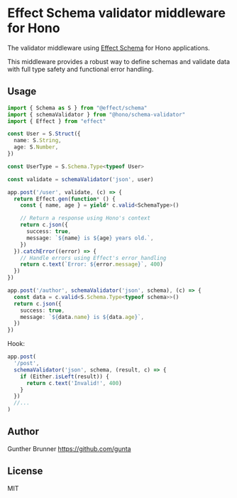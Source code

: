# Effect Schema validator middleware for Hono
The validator middleware using [Effect Schema](https://github.com/Effect-TS/effect/blob/main/packages/schema/README.md) for Hono applications.

This middleware provides a robust way to define schemas and validate data with full type safety and functional error handling.

## Usage

```ts
import { Schema as S } from "@effect/schema"
import { schemaValidator } from "@hono/schema-validator"
import { Effect } from "effect"

const User = S.Struct({
  name: S.String,
  age: S.Number,
})

const UserType = S.Schema.Type<typeof User>

const validate = schemaValidator('json', user)

app.post('/user', validate, (c) => {
  return Effect.gen(function* () {
    const { name, age } = yield* c.valid<SchemaType>()

    // Return a response using Hono's context
    return c.json({
      success: true,
      message: `${name} is ${age} years old.`,
    })
  }).catchError((error) => {
    // Handle errors using Effect's error handling
    return c.text(`Error: ${error.message}`, 400)
  })
})

app.post('/author', schemaValidator('json', schema), (c) => {
  const data = c.valid<S.Schema.Type<typeof schema>>()
  return c.json({
    success: true,
    message: `${data.name} is ${data.age}`,
  })
})
```

Hook:

```ts
app.post(
  '/post',
  schemaValidator('json', schema, (result, c) => {
    if (Either.isLeft(result)) {
      return c.text('Invalid!', 400)
    }
  })
  //...
)
```

## Author

Gunther Brunner <https://github.com/gunta>

## License

MIT
